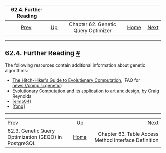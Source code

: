 

|                                62.4. Further Reading                                |                                                       |                                     |                                                       |                                                                              |
| :---------------------------------------------------------------------------------: | :---------------------------------------------------- | :---------------------------------: | ----------------------------------------------------: | ---------------------------------------------------------------------------: |
| [Prev](geqo-pg-intro.html "62.3. Genetic Query Optimization (GEQO) in PostgreSQL")  | [Up](geqo.html "Chapter 62. Genetic Query Optimizer") | Chapter 62. Genetic Query Optimizer | [Home](index.html "PostgreSQL 17devel Documentation") |  [Next](tableam.html "Chapter 63. Table Access Method Interface Definition") |

***

## 62.4. Further Reading [#](#GEQO-BIBLIO)

The following resources contain additional information about genetic algorithms:

* [The Hitch-Hiker's Guide to Evolutionary Computation](http://www.faqs.org/faqs/ai-faq/genetic/part1/), (FAQ for <news://comp.ai.genetic>)
* [Evolutionary Computation and its application to art and design](https://www.red3d.com/cwr/evolve.html), by Craig Reynolds
* [\[elma04\]](biblio.html#ELMA04 "Fundamentals of Database Systems")
* [\[fong\]](biblio.html#FONG "The design and implementation of the POSTGRES query optimizer")

***

|                                                                                     |                                                       |                                                                              |
| :---------------------------------------------------------------------------------- | :---------------------------------------------------: | ---------------------------------------------------------------------------: |
| [Prev](geqo-pg-intro.html "62.3. Genetic Query Optimization (GEQO) in PostgreSQL")  | [Up](geqo.html "Chapter 62. Genetic Query Optimizer") |  [Next](tableam.html "Chapter 63. Table Access Method Interface Definition") |
| 62.3. Genetic Query Optimization (GEQO) in PostgreSQL                               | [Home](index.html "PostgreSQL 17devel Documentation") |                         Chapter 63. Table Access Method Interface Definition |
